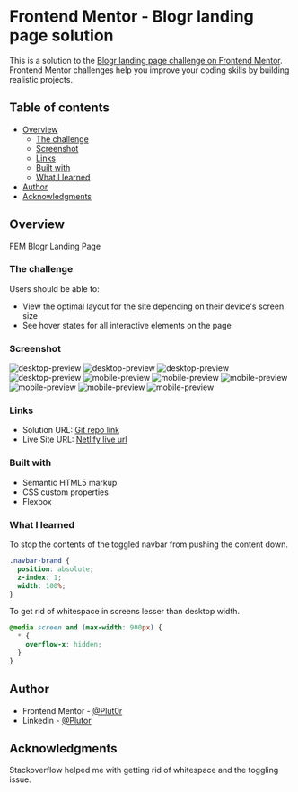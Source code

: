 # Frontend Mentor - Blogr landing page solution

This is a solution to the [Blogr landing page challenge on Frontend Mentor](https://www.frontendmentor.io/challenges/blogr-landing-page-EX2RLAApP). Frontend Mentor challenges help you improve your coding skills by building realistic projects. 

## Table of contents

- [Overview](#overview)
  - [The challenge](#the-challenge)
  - [Screenshot](#screenshot)
  - [Links](#links)
  - [Built with](#built-with)
  - [What I learned](#what-i-learned)
- [Author](#author)
- [Acknowledgments](#acknowledgments)


## Overview

FEM Blogr Landing Page


### The challenge

Users should be able to:

- View the optimal layout for the site depending on their device's screen size
- See hover states for all interactive elements on the page

### Screenshot

![desktop-preview](./resources/screenshots/blogr-desktop-preview-1.png)
![desktop-preview](./resources/screenshots/blogr-desktop-preview-2.png)
![desktop-preview](./resources/screenshots/blogr-desktop-preview-3.png)
![desktop-preview](./resources/screenshots/blogr-desktop-preview-4.png)
![mobile-preview](./resources/screenshots/blogr-mobile-preview-1.png)
![mobile-preview](./resources/screenshots/blogr-mobile-preview-2.png)
![mobile-preview](./resources/screenshots/blogr-mobile-preview-3.png)
![mobile-preview](./resources/screenshots/blogr-mobile-preview-4.png)
![mobile-preview](./resources/screenshots/blogr-mobile-preview-5.png)
![mobile-preview](./resources/screenshots/blogr-mobile-preview-6.png)


### Links

- Solution URL: [Git repo link](https://your-solution-url.com)
- Live Site URL: [Netlify live url](https://your-live-site-url.com)


### Built with

- Semantic HTML5 markup
- CSS custom properties
- Flexbox

### What I learned

To stop the contents of the toggled navbar from pushing the content down.
````css
.navbar-brand {
  position: absolute;
  z-index: 1;
  width: 100%;
}
````

To get rid of whitespace in screens lesser than desktop width.
````css
@media screen and (max-width: 900px) {
  * {
    overflow-x: hidden;
  }
}
````

## Author

- Frontend Mentor - [@Plut0r](https://www.frontendmentor.io/profile/Plut0r)
- Linkedin - [@Plutor](https://www.linkedin.com/in/plut0r)


## Acknowledgments

Stackoverflow helped me with getting rid of whitespace and the toggling issue.
